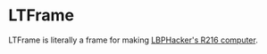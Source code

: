 LTFrame
=======

LTFrame is literally a frame for making [LBPHacker's R216 computer](https://powdertoy.co.uk/Browse/View.html?ID=2303519).

